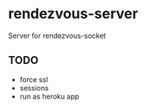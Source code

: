 rendezvous-server
=================

Server for rendezvous-socket

## TODO

* force ssl
* sessions
* run as heroku app
